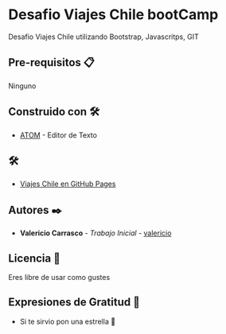 # Desafio Viajes Chile bootCamp

Desafio Viajes Chile utilizando Bootstrap, Javascritps, GIT

## Pre-requisitos 📋

Ninguno

## Construido con 🛠

* [ATOM](https://atom.io/) - Editor de Texto

##  🛠

* [Viajes Chile en GitHub Pages](https://valericio.github.io/viajesChile/)

## Autores ✒️

* **Valericio Carrasco** - *Trabajo Inicial* - [valericio](https://github.com/valericio)
 
## Licencia 📄

Eres libre de usar como gustes

## Expresiones de Gratitud 🎁

* Si te sirvio pon una estrella 📢
